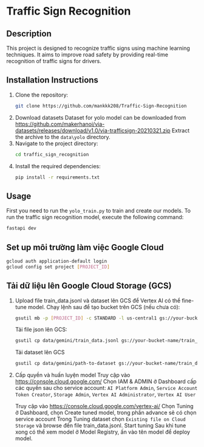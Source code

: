 # Traffic Sign Recognition

## Description
This project is designed to recognize traffic signs using machine learning techniques. It aims to improve road safety by providing real-time recognition of traffic signs for drivers.

## Installation Instructions
1. Clone the repository:
   ```bash
   git clone https://github.com/mankkk208/Traffic-Sign-Recognition
   ```
2. Download datasets 
   Dataset for yolo model can be downloaded from https://github.com/makerhanoi/via-datasets/releases/download/v1.0/via-trafficsign-20210321.zip
   Extract the archive to the `data\yolo` directory.
4. Navigate to the project directory:
   ```bash
   cd traffic_sign_recognition
   ```
5. Install the required dependencies:
   ```bash
   pip install -r requirements.txt
   ```

## Usage
First you need to run the `yolo_train.py` to train and create our models.
To run the traffic sign recognition model, execute the following command:
```bash
fastapi dev
```

## Set up môi trường làm việc Google Cloud
```bash
gcloud auth application-default login
gcloud config set project [PROJECT_ID]
```

## Tải dữ liệu lên Google Cloud Storage (GCS)
1. Upload file train_data.jsonl và dataset lên GCS để Vertex AI có thể fine-tune model.
   Chạy lệnh sau để tạo bucket trên GCS (nếu chưa có):
   ```bash
   gsutil mb -p [PROJECT_ID] -c STANDARD -l us-central1 gs://your-bucket-name/
   ```
   Tải file json lên GCS:
   ```bash
   gsutil cp data/gemini/train_data.jsonl gs://your-bucket-name/train_data.jsonl
   ```
   Tải dataset lên GCS
   ```bash
   gsutil cp data/gemini/path-to-dataset gs://your-bucket-name/train_data.jsonl
   ```
2. Cấp quyền và huấn luyện model
   Truy cập vào https://console.cloud.google.com/
   Chọn IAM & ADMIN ở Dashboard
   cấp các quyền sau cho service account: `AI Platform Admin`, `Service Account Token Creator`, `Storage Admin`, `Vertex AI Administrator`, `Vertex AI User`

   Truy cập vào https://console.cloud.google.com/vertex-ai/
   Chọn Tuning ở Dashboard, chọn Create tuned model, trong phần advance sẽ có chọn service account
   Trong Tuning dataset chọn `Existing file on Cloud Storage` và browse đến file train_data.jsonl. Start tuning
   Sau khi tune xong có thể xem model ở Model Registry, ấn vào tên model để deploy model.